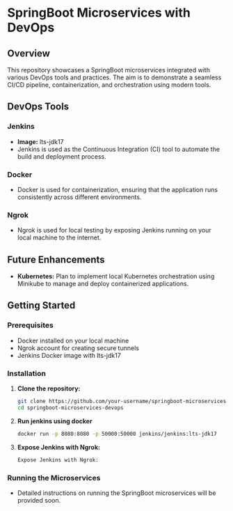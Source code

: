 # SpringBoot Microservices with DevOps

## Overview
This repository showcases a SpringBoot microservices integrated with various DevOps tools and practices. The aim is to demonstrate a seamless CI/CD pipeline, containerization, and orchestration using modern tools.

## DevOps Tools

### Jenkins
- **Image:** lts-jdk17
- Jenkins is used as the Continuous Integration (CI) tool to automate the build and deployment process.

### Docker
- Docker is used for containerization, ensuring that the application runs consistently across different environments.

### Ngrok
- Ngrok is used for local testing by exposing Jenkins running on your local machine to the internet.

## Future Enhancements
- **Kubernetes:** Plan to implement local Kubernetes orchestration using Minikube to manage and deploy containerized applications.

## Getting Started

### Prerequisites
- Docker installed on your local machine
- Ngrok account for creating secure tunnels
- Jenkins Docker image with lts-jdk17

### Installation

1. **Clone the repository:**
   ```bash
   git clone https://github.com/your-username/springboot-microservices-devops.git
   cd springboot-microservices-devops
2. **Run jenkins using docker**
   ```bash
   docker run -p 8080:8080 -p 50000:50000 jenkins/jenkins:lts-jdk17
3. **Expose Jenkins with Ngrok:**
   ```bash
   Expose Jenkins with Ngrok:


### Running the Microservices
- Detailed instructions on running the SpringBoot microservices will be provided soon.


